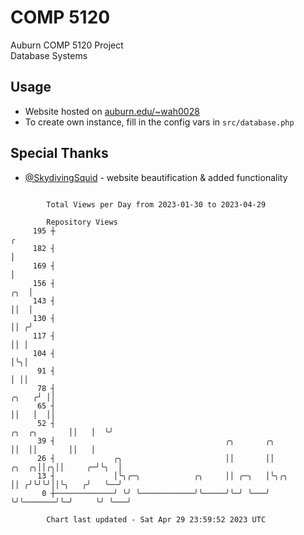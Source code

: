 # COMP 5120
Auburn COMP 5120 Project  
Database Systems

## Usage
- Website hosted on [auburn.edu/~wah0028](https://webhome.auburn.edu/~wah0028/)
- To create own instance, fill in the config vars in `src/database.php`

## Special Thanks
- [@SkydivingSquid](https://github.com/SkydivingSquid) - website beautification & added functionality

```

        Total Views per Day from 2023-01-30 to 2023-04-29

        Repository Views
     195 ┼                                                                                        ╭
     182 ┤                                                                                        │
     169 ┤                                                                                        │
     156 ┤                                                                                    ╭╮  │
     143 ┤                                                                                    ││  │
     130 ┤                                                                                    ││ ╭╯
     117 ┤                                                                                    ││ │
     104 ┤                                                                                    │╰╮│
      91 ┤                                                                                    │ ││
      78 ┤                                                                              ╭╮   ╭╯ ││
      65 ┤                                                                              ││   │  ││
      52 ┤                                                                 ╭╮  ╭╮       ││   │  ╰╯
      39 ┤                                      ╭╮       ╭╮                ││  ││       ││   │
      26 ┤             ╭╮                       ││       ││          ╭╮  ╭╮││╭╮││     ╭─╯╰╮  │
      13 ┤             │╰╮╭─╮            ╭╮     ││ ╭─╮   │╰╮╭╮       ││ ╭╯╰╯╰╯││╰╮   ╭╯   ╰──╯
       0 ┼─────────────╯ ╰╯ ╰────────────╯╰─────╯╰─╯ ╰───╯ ╰╯╰───────╯╰─╯     ╰╯ ╰───╯

        Chart last updated - Sat Apr 29 23:59:52 2023 UTC
        
```

